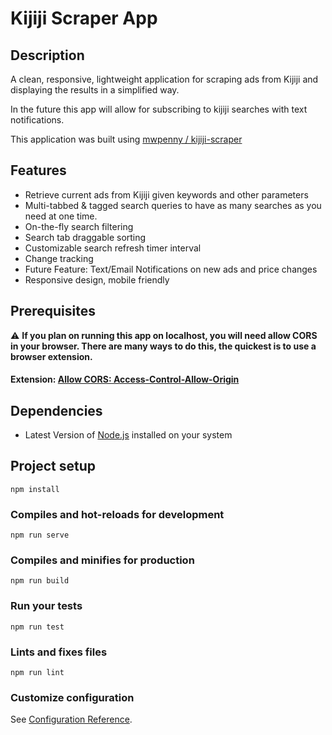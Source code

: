 # Kijiji Scraper App

## Description

A clean, responsive, lightweight application for scraping ads from Kijiji and displaying the results in a simplified way.

In the future this app will allow for subscribing to kijiji searches with text notifications.

This application was built using [mwpenny / kijiji-scraper](https://github.com/mwpenny/kijiji-scraper)

## Features

* Retrieve current ads from Kijiji given keywords and other parameters
* Multi-tabbed & tagged search queries to have as many searches as you need at one time.
* On-the-fly search filtering
* Search tab draggable sorting
* Customizable search refresh timer interval
* Change tracking
* Future Feature: Text/Email Notifications on new ads and price changes
* Responsive design, mobile friendly

## Prerequisites
:warning: **If you plan on running this app on localhost, you will need allow CORS in your browser.
There are many ways to do this, the quickest is to use a browser extension.**

#### Extension: [Allow CORS: Access-Control-Allow-Origin](https://chrome.google.com/webstore/detail/allow-cors-access-control/lhobafahddgcelffkeicbaginigeejlf?hl=en)

## Dependencies

* Latest Version of [Node.js](https://nodejs.org/en/download/) installed on your system

## Project setup
```
npm install
```

### Compiles and hot-reloads for development
```
npm run serve
```

### Compiles and minifies for production
```
npm run build
```

### Run your tests
```
npm run test
```

### Lints and fixes files
```
npm run lint
```

### Customize configuration
See [Configuration Reference](https://cli.vuejs.org/config/).
